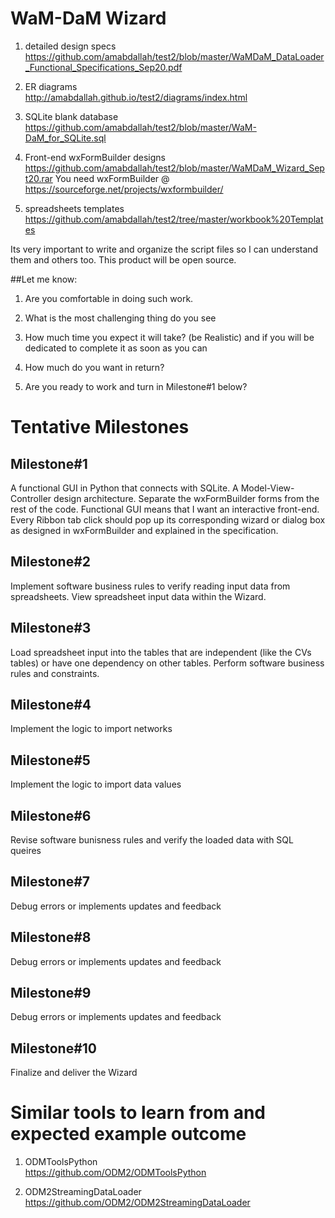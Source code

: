 # WaM-DaM Wizard 

1. detailed design specs 
https://github.com/amabdallah/test2/blob/master/WaMDaM_DataLoader_Functional_Specifications_Sep20.pdf

2. ER diagrams  
http://amabdallah.github.io/test2/diagrams/index.html

3. SQLite blank database 
https://github.com/amabdallah/test2/blob/master/WaM-DaM_for_SQLite.sql

4. Front-end wxFormBuilder designs 
https://github.com/amabdallah/test2/blob/master/WaMDaM_Wizard_Sept20.rar
You need wxFormBuilder @ https://sourceforge.net/projects/wxformbuilder/

5. spreadsheets templates 
https://github.com/amabdallah/test2/tree/master/workbook%20Templates


Its very important to write and organize the script files so I can understand them and others too. This product will be open source. 


##Let me know:   

1. Are you comfortable in doing such work.   

2. What is the most challenging thing do you see   

3. How much time you expect it will take? (be Realistic) and if you will be dedicated to complete it as soon as you can  

4. How much do you want in return?    
 
5. Are you ready to work and turn in Milestone#1 below?    

# Tentative Milestones     
## Milestone#1      
A functional GUI in Python that connects with SQLite. A Model-View-Controller design architecture. Separate the wxFormBuilder forms from the rest of the code. Functional GUI means that I want an interactive front-end. Every Ribbon tab click should pop up its corresponding wizard or dialog box as designed in wxFormBuilder and explained in the specification.

## Milestone#2   
Implement software business rules to verify reading input data from spreadsheets. View spreadsheet input data within the Wizard. 

## Milestone#3  
Load spreadsheet input into the tables that are independent (like the CVs tables) or have one dependency on other tables. Perform software business rules and constraints.

## Milestone#4   
Implement the logic to import networks  

## Milestone#5   
Implement the logic to import data values 

## Milestone#6   
Revise software bunisness rules and verify the loaded data with SQL queires 

## Milestone#7
Debug errors or implements updates and feedback

## Milestone#8
Debug errors or implements updates and feedback

## Milestone#9
Debug errors or implements updates and feedback

## Milestone#10
Finalize and deliver the Wizard 


# Similar tools to learn from and expected example outcome 
1. ODMToolsPython    
https://github.com/ODM2/ODMToolsPython   

2. ODM2StreamingDataLoader   
https://github.com/ODM2/ODM2StreamingDataLoader   

